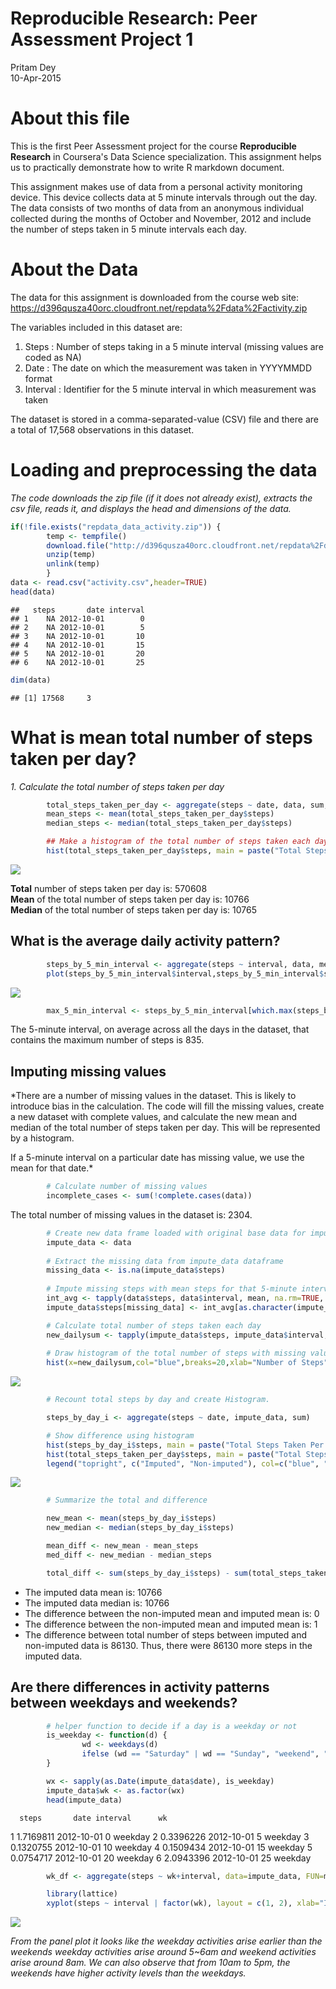 # Reproducible Research: Peer Assessment Project 1
Pritam Dey  
10-Apr-2015  
# About this file
This is the first Peer Assessment project for the course **Reproducible Research** in Coursera's Data Science specialization. This assignment helps us to practically demonstrate how to write R markdown document.

This assignment makes use of data from a personal activity monitoring device. This device collects data at 5 minute intervals through out the day. The data consists of two months of data from an anonymous individual collected during the months of October and November, 2012 and include the number of steps taken in 5 minute intervals each day.

# About the Data

The data for this assignment is downloaded from the course web site: https://d396qusza40orc.cloudfront.net/repdata%2Fdata%2Factivity.zip
        
The variables included in this dataset are:

1. Steps        : Number of steps taking in a 5 minute interval (missing values are coded as NA)
2. Date         : The date on which the measurement was taken in YYYYMMDD format
3. Interval     : Identifier for the 5 minute interval in which measurement was taken

The dataset is stored in a comma-separated-value (CSV) file and there are a total of 17,568 observations in this dataset.

# Loading and preprocessing the data

*The code downloads the zip file (if it does not already exist), extracts the csv file, reads it, and displays the head and dimensions of the data.*


```r
if(!file.exists("repdata_data_activity.zip")) {
        temp <- tempfile()
        download.file("http://d396qusza40orc.cloudfront.net/repdata%2Fdata%2Factivity.zip",temp)
        unzip(temp)
        unlink(temp)
        }
data <- read.csv("activity.csv",header=TRUE)
head(data)
```

```
##   steps       date interval
## 1    NA 2012-10-01        0
## 2    NA 2012-10-01        5
## 3    NA 2012-10-01       10
## 4    NA 2012-10-01       15
## 5    NA 2012-10-01       20
## 6    NA 2012-10-01       25
```

```r
dim(data)
```

```
## [1] 17568     3
```

# What is mean total number of steps taken per day?

*1. Calculate the total number of steps taken per day* 


```r
        total_steps_taken_per_day <- aggregate(steps ~ date, data, sum, na.rm=TRUE)
        mean_steps <- mean(total_steps_taken_per_day$steps)
        median_steps <- median(total_steps_taken_per_day$steps)

        ## Make a histogram of the total number of steps taken each day
        hist(total_steps_taken_per_day$steps, main = paste("Total Steps Taken Per Day"), col ="blue", xlab="Number of Steps")
```

![](PA1_template_files/figure-html/unnamed-chunk-2-1.png) 

**Total** number of steps taken per day is: 570608  
**Mean** of the total number of steps taken per day is: 10766  
**Median** of the total number of steps taken per day is: 10765

## What is the average daily activity pattern?


```r
        steps_by_5_min_interval <- aggregate(steps ~ interval, data, mean)
        plot(steps_by_5_min_interval$interval,steps_by_5_min_interval$steps, type="l", xlab="5-minute Interval", ylab="Average Number of Steps Taken",main="Average Number of Steps Taken Per Day by Interval")
```

![](PA1_template_files/figure-html/unnamed-chunk-3-1.png) 

```r
        max_5_min_interval <- steps_by_5_min_interval[which.max(steps_by_5_min_interval$steps),1]
```
The 5-minute interval, on average across all the days in the dataset, that contains the maximum number of steps is 835.

## Imputing missing values

*There are a number of missing values in the dataset. This is likely to introduce bias in the
calculation. The code will fill the missing values, create a new dataset with complete values,
and calculate the new mean and median of the total number of steps taken per day. This will be 
represented by a histogram.  

If a 5-minute interval on a particular date has missing value, we use the mean for that date.*


```r
        # Calculate number of missing values
        incomplete_cases <- sum(!complete.cases(data))
```

The total number of missing values in the dataset is: 2304.


```r
        # Create new data frame loaded with original base data for imputation
        impute_data <- data
        
        # Extract the missing data from impute_data dataframe
        missing_data <- is.na(impute_data$steps)
        
        # Impute missing steps with mean steps for that 5-minute interval
        int_avg <- tapply(data$steps, data$interval, mean, na.rm=TRUE, simplify=T)
        impute_data$steps[missing_data] <- int_avg[as.character(impute_data$interval[missing_data])]

        # Calculate total number of steps taken each day
        new_dailysum <- tapply(impute_data$steps, impute_data$interval, sum, na.rm=TRUE, simplify=T)
        
        # Draw histogram of the total number of steps with missing values imputed
        hist(x=new_dailysum,col="blue",breaks=20,xlab="Number of Steps",ylab="Frequency",main="Total Steps Taken Per Day (with missing data imputed)")
```

![](PA1_template_files/figure-html/unnamed-chunk-5-1.png) 

```r
        # Recount total steps by day and create Histogram. 

        steps_by_day_i <- aggregate(steps ~ date, impute_data, sum)

        # Show difference using histogram
        hist(steps_by_day_i$steps, main = paste("Total Steps Taken Per Day"), col="blue", xlab="Number of Steps")
        hist(total_steps_taken_per_day$steps, main = paste("Total Steps Taken Per Day"), col ="red", xlab="Number of Steps", add=T)
        legend("topright", c("Imputed", "Non-imputed"), col=c("blue", "red"), lwd=10)
```

![](PA1_template_files/figure-html/unnamed-chunk-5-2.png) 

```r
        # Summarize the total and difference

        new_mean <- mean(steps_by_day_i$steps)
        new_median <- median(steps_by_day_i$steps)

        mean_diff <- new_mean - mean_steps
        med_diff <- new_median - median_steps

        total_diff <- sum(steps_by_day_i$steps) - sum(total_steps_taken_per_day$steps)
```

* The imputed data mean is: 10766
* The imputed data median is: 10766
* The difference between the non-imputed mean and imputed mean is: 0
* The difference between the non-imputed mean and imputed mean is: 1
* The difference between total number of steps between imputed and non-imputed data is 86130. Thus, there were 86130 more steps in the imputed data.

## Are there differences in activity patterns between weekdays and weekends?


```r
        # helper function to decide if a day is a weekday or not
        is_weekday <- function(d) {
                wd <- weekdays(d)
                ifelse (wd == "Saturday" | wd == "Sunday", "weekend", "weekday")
        }

        wx <- sapply(as.Date(impute_data$date), is_weekday)
        impute_data$wk <- as.factor(wx)
        head(impute_data)
```

      steps       date interval      wk
1 1.7169811 2012-10-01        0 weekday
2 0.3396226 2012-10-01        5 weekday
3 0.1320755 2012-10-01       10 weekday
4 0.1509434 2012-10-01       15 weekday
5 0.0754717 2012-10-01       20 weekday
6 2.0943396 2012-10-01       25 weekday

```r
        wk_df <- aggregate(steps ~ wk+interval, data=impute_data, FUN=mean)

        library(lattice)
        xyplot(steps ~ interval | factor(wk), layout = c(1, 2), xlab="Interval", ylab="Number of         steps", type="l", lty=1, data=wk_df)  
```

![](PA1_template_files/figure-html/unnamed-chunk-6-1.png) 

*From the panel plot it looks like the weekday activities arise earlier than the weekends weekday
activities arise around 5~6am and weekend activities arise around 8am. We can
also observe that from 10am to 5pm, the weekends have higher activity levels than the
weekdays.*

